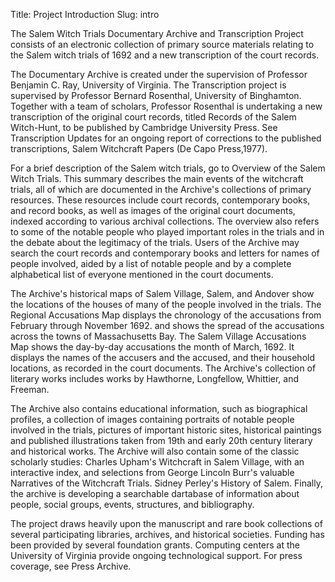 Title: Project Introduction
Slug: intro

The Salem Witch Trials Documentary Archive and Transcription Project consists of an electronic collection of primary source materials relating to the Salem witch trials of 1692 and a new transcription of the court records.

The Documentary Archive is created under the supervision of Professor Benjamin C. Ray, University of Virginia. The Transcription project is supervised by Professor Bernard Rosenthal, University of Binghamton. Together with a team of scholars, Professor Rosenthal is undertaking a new transcription of the original court records, titled Records of
the Salem Witch-Hunt, to be published by Cambridge University Press. See Transcription Updates for an ongoing report of corrections to the published transcriptions, Salem Witchcraft Papers (De Capo Press,1977).

For a brief description of the Salem witch trials, go to Overview of the Salem Witch Trials. This summary describes the main events of the witchcraft trials, all of which are documented in the Archive's collections of primary resources. These resources include court records, contemporary books, and record books, as well as images of the original court documents, indexed according to various archival collections. The overview also refers to some of the notable people who played important roles in the trials and in the debate about the legitimacy of the trials. Users of the Archive may search the court records and contemporary books and letters for names of people involved, aided by a list of notable people and by a complete alphabetical list of everyone mentioned in the court documents.

The Archive's historical maps of Salem Village, Salem, and Andover show the locations of the houses of many of the people involved in the trials. The Regional Accusations Map displays the chronology of the accusations from February through November 1692. and shows the spread of the accusations across the towns of Massachusetts Bay. The Salem Village Accusations Map shows the day-by-day accusations the month of March, 1692. It displays the names of the accusers and the accused, and their household locations, as recorded in the court documents. The Archive's collection of literary works includes works by Hawthorne, Longfellow, Whittier, and Freeman.

The Archive also contains educational information, such as biographical profiles, a collection of images containing portraits of notable people involved in the trials, pictures of important historic sites, historical paintings and published illustrations taken from 19th and early 20th century literary and historical works. The Archive will also contain some of the classic scholarly studies: Charles Upham's Witchcraft in Salem Village, with an interactive index, and selections from George Lincoln Burr's valuable Narratives of the Witchcraft Trials. Sidney Perley's History of Salem. Finally, the archive is developing a searchable dartabase of information about people, social groups, events, structures, and bibliography.

The project draws heavily upon the manuscript and rare book collections of several participating libraries, archives, and historical societies. Funding has been provided by several foundation grants. Computing centers at the University of Virginia provide ongoing technological support. For press coverage, see Press Archive.
